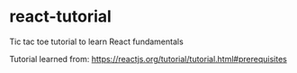 # react-tutorial
Tic tac toe tutorial to learn React fundamentals

Tutorial learned from: https://reactjs.org/tutorial/tutorial.html#prerequisites
